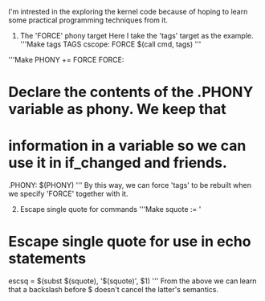 I'm intrested in the exploring the kernel code because of hoping to learn some practical programming techniques from it.

1. The 'FORCE' phony target
Here I take the 'tags' target as the example.
'''Make
tags TAGS cscope: FORCE
	$(call cmd, tags)
'''

'''Make
PHONY += FORCE
FORCE:
	
# Declare the contents of the .PHONY variable as phony. We keep that
# information in a variable so we can use it in if_changed and friends.
.PHONY: $(PHONY)
'''
By this way, we can force 'tags' to be rebuilt when we specify 'FORCE' together with it.

2. Escape single quote for commands
'''Make
squote := '
# Escape single quote for use in echo statements
escsq = $(subst $(squote), '\$(squote)', $1)
'''
From the above we can learn that a backslash before $ doesn't cancel the latter's semantics.
